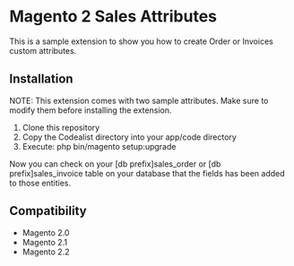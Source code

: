 # Magento 2 Sales Attributes
This is a sample extension to show you how to create Order or Invoices custom attributes.

## Installation

NOTE:  This extension comes with two sample attributes. Make sure to modify them before installing the extension.

1. Clone this repository
2. Copy the Codealist directory into your app/code directory
3. Execute: php bin/magento setup:upgrade

Now you can check on your [db prefix]sales_order or [db prefix]sales_invoice table on your database that the fields has been added to those entities.

## Compatibility
- Magento 2.0
- Magento 2.1
- Magento 2.2